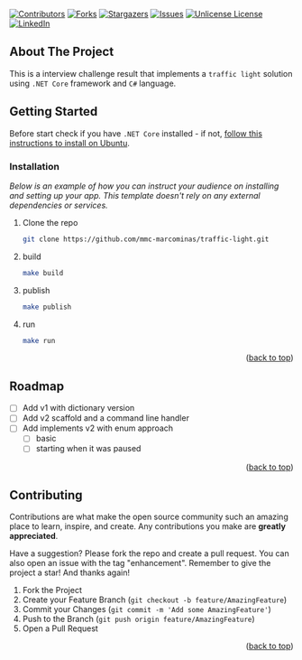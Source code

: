 <a id="readme-top"></a>

[![Contributors][contributors-shield]][contributors-url]
[![Forks][forks-shield]][forks-url]
[![Stargazers][stars-shield]][stars-url]
[![Issues][issues-shield]][issues-url]
[![Unlicense License][license-shield]][license-url]
[![LinkedIn][linkedin-shield]][linkedin-url]


## About The Project

This is a interview challenge result that implements a `traffic light` solution using `.NET Core` framework and `C#` language.


## Getting Started

Before start check if you have `.NET Core` installed - if not, [follow this instructions to install on Ubuntu](https://learn.microsoft.com/en-us/dotnet/core/install/linux-ubuntu).

### Installation

_Below is an example of how you can instruct your audience on installing and setting up your app. This template doesn't rely on any external dependencies or services._

1. Clone the repo
   ```sh
   git clone https://github.com/mmc-marcominas/traffic-light.git
   ```
2. build
   ```sh
   make build 
   ```
3. publish
   ```sh
   make publish 
   ```
3. run
   ```sh
   make run 
   ```

<p align="right">(<a href="#readme-top">back to top</a>)</p>


## Roadmap

- [ ] Add v1 with dictionary version
- [ ] Add v2 scaffold and a command line handler
- [ ] Add implements v2 with enum approach
    - [ ] basic
    - [ ] starting when it was paused

<p align="right">(<a href="#readme-top">back to top</a>)</p>


## Contributing

Contributions are what make the open source community such an amazing place to learn, inspire, and create. Any contributions you make are **greatly appreciated**.

Have a suggestion? Please fork the repo and create a pull request.
You can also open an issue with the tag "enhancement".
Remember to give the project a star! 
And thanks again!

1. Fork the Project
2. Create your Feature Branch (`git checkout -b feature/AmazingFeature`)
3. Commit your Changes (`git commit -m 'Add some AmazingFeature'`)
4. Push to the Branch (`git push origin feature/AmazingFeature`)
5. Open a Pull Request

<p align="right">(<a href="#readme-top">back to top</a>)</p>

[contributors-shield]: https://img.shields.io/github/contributors/othneildrew/Best-README-Template.svg?style=for-the-badge
[contributors-url]: https://github.com/mmc-marcominas/traffic-light/graphs/contributors
[forks-shield]: https://img.shields.io/github/forks/othneildrew/Best-README-Template.svg?style=for-the-badge
[forks-url]: https://github.com/mmc-marcominas/traffic-light/network/members
[stars-shield]: https://img.shields.io/github/stars/othneildrew/Best-README-Template.svg?style=for-the-badge
[stars-url]: https://github.com/mmc-marcominas/traffic-light/stargazers
[issues-shield]: https://img.shields.io/github/issues/othneildrew/Best-README-Template.svg?style=for-the-badge
[issues-url]: https://github.com/mmc-marcominas/traffic-light/issues
[license-shield]: https://img.shields.io/github/license/othneildrew/Best-README-Template.svg?style=for-the-badge
[license-url]: https://github.com/mmc-marcominas/traffic-light/blob/master/LICENSE.txt
[linkedin-shield]: https://img.shields.io/badge/-LinkedIn-black.svg?style=for-the-badge&logo=linkedin&colorB=555
[linkedin-url]: https://linkedin.com/in/marcominas
